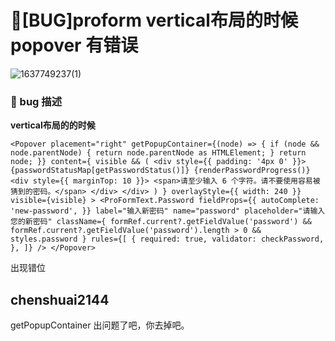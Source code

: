 # 🐛[BUG]proform vertical布局的时候 popover 有错误

![1637749237(1)](https://user-images.githubusercontent.com/183884/143220123-79644cd7-d63a-4537-b77f-c164bdb40aa5.png)

### 🐛 bug 描述

**vertical布局的的时候**

`<Popover
            placement="right"
            getPopupContainer={(node) => {
              if (node && node.parentNode) {
                return node.parentNode as HTMLElement;
              }
              return node;
            }}
            content={
              visible && (
                <div style={{ padding: '4px 0' }}>
                  {passwordStatusMap[getPasswordStatus()]}
                  {renderPasswordProgress()}
                  <div style={{ marginTop: 10 }}>
                    <span>请至少输入 6 个字符。请不要使用容易被猜到的密码。</span>
                  </div>
                </div>
              )
            }
            overlayStyle={{ width: 240 }}
            visible={visible}
          >
            <ProFormText.Password
              fieldProps={{
                autoComplete: 'new-password',
              }}
              label="输入新密码"
              name="password"
              placeholder="请输入您的新密码"
              className={
                formRef.current?.getFieldValue('password') &&
                formRef.current?.getFieldValue('password').length > 0 &&
                styles.password
              }
              rules={[
                {
                  required: true,
                  validator: checkPassword,
                },
              ]}
            />
          </Popover>`

出现错位

## chenshuai2144

getPopupContainer 出问题了吧，你去掉吧。
